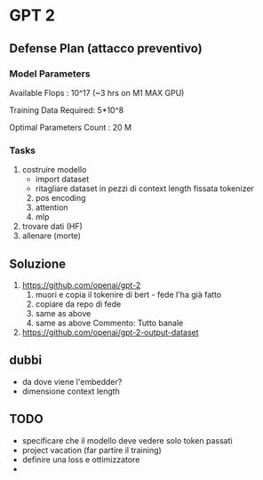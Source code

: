 # GPT 2

## Defense Plan (attacco preventivo)

### Model Parameters

Available Flops : 10^17 (~3 hrs on M1 MAX GPU)

Training Data Required: 5*10^8 

Optimal Parameters Count : 20 M

### Tasks

1) costruire modello
   - import dataset
   - ritagliare dataset in pezzi di context length fissata
    tokenizer
   2) pos encoding
   2) attention
   3) mlp
2) trovare dati (HF)
3) allenare (morte)

## Soluzione
1) https://github.com/openai/gpt-2
   1) muori e copia il tokenire di bert - fede l'ha già fatto
   2) copiare da repo di fede
   3) same as above
   4) same as above
   Commento: Tutto banale
2) https://github.com/openai/gpt-2-output-dataset


## dubbi
- da dove viene l'embedder?
- dimensione context length

## TODO

- specificare che il modello deve vedere solo token passati
- project vacation (far partire il training)
- definire una loss e ottimizzatore
- 